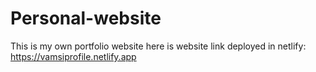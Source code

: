 # Personal-website
This is my own portfolio website 
here is website link deployed in netlify:
https://vamsiprofile.netlify.app
